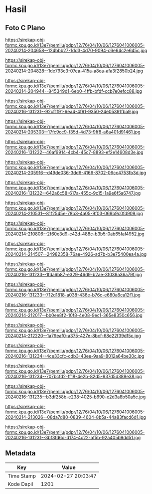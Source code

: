 # Hasil

## Foto C Plano

https://sirekap-obj-formc.kpu.go.id/13e7/pemilu/pdpr/12/76/04/10/06/1276041006005-20240214-204658--124bbb27-1dd3-4d70-9094-c6e64c2e645c.jpg

https://sirekap-obj-formc.kpu.go.id/13e7/pemilu/pdpr/12/76/04/10/06/1276041006005-20240214-204828--1de793c3-07ea-415a-a8ea-afa3f2850b24.jpg

https://sirekap-obj-formc.kpu.go.id/13e7/pemilu/pdpr/12/76/04/10/06/1276041006005-20240214-204944--845349d1-6eb0-4ffb-bfdf-ccb7e0efcc88.jpg

https://sirekap-obj-formc.kpu.go.id/13e7/pemilu/pdpr/12/76/04/10/06/1276041006005-20240216-131231--92cf1f91-6ea4-4f91-9350-24e05391fba9.jpg

https://sirekap-obj-formc.kpu.go.id/13e7/pemilu/pdpr/12/76/04/10/06/1276041006005-20240214-205303--17fc9cc9-f35d-4d73-9ff8-a6a401d91461.jpg

https://sirekap-obj-formc.kpu.go.id/13e7/pemilu/pdpr/12/76/04/10/06/1276041006005-20240216-131232--46af9914-4cb4-45c7-8893-ef2e14608d3e.jpg

https://sirekap-obj-formc.kpu.go.id/13e7/pemilu/pdpr/12/76/04/10/06/1276041006005-20240214-205916--d49de036-3dd6-4166-8702-06cc4753fb3d.jpg

https://sirekap-obj-formc.kpu.go.id/13e7/pemilu/pdpr/12/76/04/10/06/1276041006005-20240216-131232--642a6c58-617a-455c-9c15-1a9e6f5a6747.jpg

https://sirekap-obj-formc.kpu.go.id/13e7/pemilu/pdpr/12/76/04/10/06/1276041006005-20240214-210531--81f2545e-78b3-4a05-9f03-069b9c0fd909.jpg

https://sirekap-obj-formc.kpu.go.id/13e7/pemilu/pdpr/12/76/04/10/06/1276041006005-20240214-210806--2f60e3d9-c42d-488c-b3b5-0ab65faf4952.jpg

https://sirekap-obj-formc.kpu.go.id/13e7/pemilu/pdpr/12/76/04/10/06/1276041006005-20240214-214507--24982358-76ae-4926-ad7b-b3e75400ea4a.jpg

https://sirekap-obj-formc.kpu.go.id/13e7/pemilu/pdpr/12/76/04/10/06/1276041006005-20240216-131233--1fda6b87-e329-46d9-b2ae-3f039a36a79f.jpg

https://sirekap-obj-formc.kpu.go.id/13e7/pemilu/pdpr/12/76/04/10/06/1276041006005-20240216-131233--712d1818-a038-436e-b76c-e680a6ca12f1.jpg

https://sirekap-obj-formc.kpu.go.id/13e7/pemilu/pdpr/12/76/04/10/06/1276041006005-20240214-212017--bb0ee8f2-10f8-4e08-9ec1-365e8350c656.jpg

https://sirekap-obj-formc.kpu.go.id/13e7/pemilu/pdpr/12/76/04/10/06/1276041006005-20240214-212220--1a79eaf0-a375-427e-8bcf-68e22f39df5c.jpg

https://sirekap-obj-formc.kpu.go.id/13e7/pemilu/pdpr/12/76/04/10/06/1276041006005-20240216-131234--4ce33cfc-cdb3-43ee-9aa9-8012a64be30c.jpg

https://sirekap-obj-formc.kpu.go.id/13e7/pemilu/pdpr/12/76/04/10/06/1276041006005-20240216-131234--707bcfd2-ff18-4e2b-82d5-937d5d389e38.jpg

https://sirekap-obj-formc.kpu.go.id/13e7/pemilu/pdpr/12/76/04/10/06/1276041006005-20240216-131235--b3df258b-e238-4025-b690-e2d3a8b50a5c.jpg

https://sirekap-obj-formc.kpu.go.id/13e7/pemilu/pdpr/12/76/04/10/06/1276041006005-20240214-213026--08da7d80-0839-4604-8b5a-44a83facd6d1.jpg

https://sirekap-obj-formc.kpu.go.id/13e7/pemilu/pdpr/12/76/04/10/06/1276041006005-20240216-131231--3bf3fd6d-d174-4c22-af5b-92a405b9dd51.jpg


## Metadata

| Key        | Value               |
| ---------- | ------------------- |
| Time Stamp | 2024-02-27 20:03:47 |
| Kode Dapil | 1201                |



